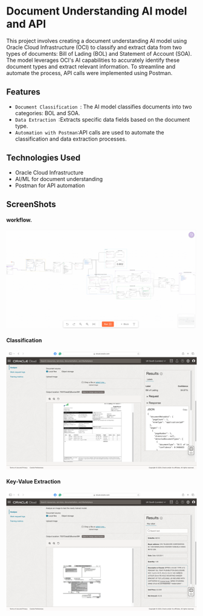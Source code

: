 
# Document Understanding AI model and API

This project involves creating a document understanding AI model using Oracle Cloud Infrastructure (OCI) to classify and extract data from two types of documents: Bill of Lading (BOL) and Statement of Account (SOA). The model leverages OCI's AI capabilities to accurately identify these document types and extract relevant information. To streamline and automate the process, API calls were implemented using Postman.


## Features

-  ```Document Classification ```: The AI model classifies documents into two categories: BOL and SOA.
-  ```Data Extraction ```:Extracts specific data fields based on the document type.
-  ``` Automation with Postman ```:API calls are used to automate the classification and data extraction processes.



## Technologies Used

- Oracle Cloud Infrastructure
- AI/ML for document understanding
- Postman for API automation

## ScreenShots
#### workflow.
![Work Flow Screenshot](./ScreenShots/workflow.png)
#### Classification
![Work Flow Screenshot](./ScreenShots/Classification.png)
#### Key-Value Extraction
![Work Flow Screenshot](./ScreenShots/Extraction.png)
